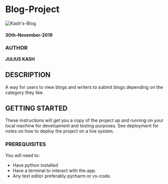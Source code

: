 # Blog-Project

![Kash's-Blog](https://www.kenyanvibe.com/wp-content/uploads/2019/10/blog.jpg)


#### 30th-November-2019

### AUTHOR

**JULIUS KASH**

## DESCRIPTION

A way for users to view blogs and writers to submit blogs depending on the category they like.

## GETTING STARTED

These instructions will get you a copy of the project up and running on your local machine for development and testing purposes. See deployment for notes on how to deploy the project on a live system.

### PREREQUISITES

You will need to:

-   Have python installed
-   Have a terminal to interact with the app.
-   Any text editor preferably pycharm or vs-code.

